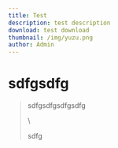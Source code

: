 ```yaml
---
title: Test
description: test description
download: test download
thumbnail: /img/yuzu.png
author: Admin
---
```

# sdfgsdfg

> sdfgsdfgsdfgsdfg 
>
> \
>
>
> sdfg
